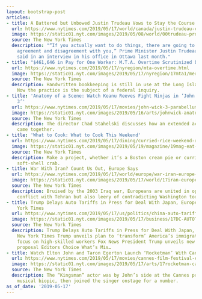 ```yaml
---
layout: bootstrap-post
articles:
- title: A Battered but Unbowed Justin Trudeau Vows to Stay the Course in Canada
  url: https://www.nytimes.com/2019/05/17/world/canada/justin-trudeau-election-snc-lavalin.html
  image: https://static01.nyt.com/images/2019/05/08/world/00trudeau-profile1/00trudeau-profile1-facebookJumbo.jpg
  source: The New York Times
  description: "“If you actually want to do things, there are going to be people in
    agreement and disagreement with you,” Prime Minister Justin Trudeau of Canada
    said in an interview in his office in Ottawa last month."
- title: "$461,646 in Pay for One Worker: M.T.A. Overtime Scrutinized by Prosecutors"
  url: https://www.nytimes.com/2019/05/17/nyregion/mta-overtime.html
  image: https://static01.nyt.com/images/2019/05/17/nyregion/17mta1/merlin_151351452_6cf80ecc-1a49-4c14-9a70-6d38af98dae2-facebookJumbo.jpg
  source: The New York Times
  description: Handwritten bookkeeping is still in use at the Long Island Rail Road.
    Now the practice is the subject of a federal inquiry.
- title: 'Anatomy of a Scene: Watch Keanu Reeves Fight Ninjas in ‘John Wick: Chapter
    3’'
  url: https://www.nytimes.com/2019/05/17/movies/john-wick-3-parabellum-clip.html
  image: https://static01.nyt.com/images/2019/05/16/arts/johnwick-anatomy/johnwick-anatomy-facebookJumbo-v2.jpg
  source: The New York Times
  description: The director Chad Stahelski discusses how an extended action sequence
    came together.
- title: 'What to Cook: What to Cook This Weekend'
  url: https://www.nytimes.com/2019/05/17/dining/curried-rice-weekend-recipes.html
  image: https://static01.nyt.com/images/2019/05/19/magazine/19mag-eat-slide-IH4N-copy/19mag-eat-slide-IH4N-facebookJumbo.png
  source: The New York Times
  description: Make a project, whether it’s a Boston cream pie or curried rice with
    soft-shell crab.
- title: War With Iran? Count Us Out, Europe Says
  url: https://www.nytimes.com/2019/05/17/world/europe/war-iran-europe-iraq.html
  image: https://static01.nyt.com/images/2019/05/17/world/17iran-europe1/17iran-europe1-facebookJumbo.jpg
  source: The New York Times
  description: Bruised by the 2003 Iraq war, Europeans are united in opposing a new
    conflict with Tehran but also leery of contradicting Washington too sharply.
- title: Trump Delays Auto Tariffs in Press for Deal With Japan, Europe - The New
    York Times
  url: https://www.nytimes.com/2019/05/17/us/politics/china-auto-tariffs-donald-trump.html
  image: https://static01.nyt.com/images/2019/05/17/business/17DC-AUTOTARRIFF-promo/17DC-AUTOTARRIFF-promo-facebookJumbo-v2.jpg
  source: The New York Times
  description: Trump Delays Auto Tariffs in Press for Deal With Japan, Europe The
    New York Times Trump unveils plan to ‘transform’ America’s immigration system,
    focus on high-skilled workers Fox News President Trump unveils new immigration
    proposal Editors Choice What’s Mis…
- title: Watch Elton John and Taron Egerton Launch ‘Rocketman’ With Cannes Duet
  url: https://www.nytimes.com/2019/05/17/movies/cannes-film-festival-elton-john-rocketman.html
  image: https://static01.nyt.com/images/2019/05/17/arts/17rocketman-cannes1/17rocketman-cannes1-facebookJumbo.jpg
  source: The New York Times
  description: The “Kingsman” actor was by John’s side at the Cannes premiere of the
    musical biopic, then joined the singer onstage for a number.
as_of_date: '2019-05-17'
---
```


